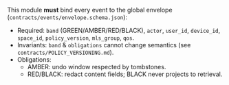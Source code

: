 This module **must** bind every event to the global envelope (`contracts/events/envelope.schema.json`):
- Required: `band` (GREEN/AMBER/RED/BLACK), `actor`, `user_id`, `device_id`, `space_id`, `policy_version`, `mls_group`, `qos`.
- Invariants: `band` & `obligations` cannot change semantics (see `contracts/POLICY_VERSIONING.md`).
- Obligations: 
  - AMBER: undo window respected by tombstones.
  - RED/BLACK: redact content fields; BLACK never projects to retrieval.
